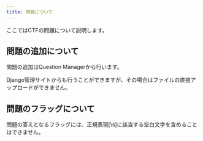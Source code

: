```yaml
---
title: 問題について
---
```


ここではCTFの問題について説明します。

## 問題の追加について

問題の追加はQuestion Managerから行います。

Django管理サイトからも行うことができますが、その場合はファイルの直接アップロードができません。

## 問題のフラッグについて

問題の答えとなるフラッグには、正規表現[\s]に該当する空白文字を含めることはできません。

